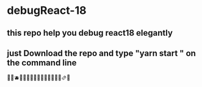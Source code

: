 # debugReact-18
## this repo help you debug react18 elegantly
## just Download the repo and type "yarn start " on the command line
🍏🍌🫐🥭🍆🥬🥕🥔🍞🥚🧇🥞🍖🍔🥙🫔🥫
